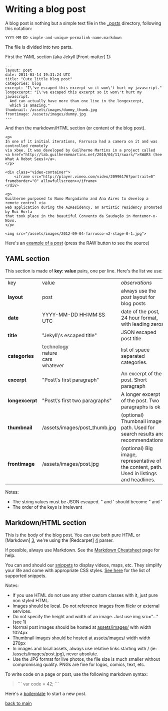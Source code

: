 Writing a blog post
===================

A blog post is nothing but a simple text file in the [_posts](_posts) directory, following this notation:

```
YYYY-MM-DD-simple-and-unique-permalink-name.markdown
```

The file is divided into two parts.

First the YAML section (aka Jekyll [Front-matter] [1]):

```
---
layout: post
date: 2011-03-14 19:31:24 UTC
title: "Cute little blog post"
categories: blog
excerpt: "I\'ve escaped this excerpt so it won\'t hurt my javascript."
longexcerpt: "I\'ve escaped this excerpt so it won\'t hurt my javascript.
  And can actually have more than one line in the longexcerpt,
  which is amazing."
thumbnail: /assets/images/dummy_thumb.jpg
frontimage: /assets/images/dummy.jpg
---
```

And then the markdown/HTML section (or content of the blog post).

```
<p>
In one of it initial iterations, Farrusco had a camera on it and was controlled remotely
via xbee. It was developed by Guilherme Martins in a project called
<a href="http://lab.guilhermemartins.net/2010/04/11/swars/">SWARS (See What A Robot Sees)</a>.
</p>

<div class="video-container">
    <iframe src="http://player.vimeo.com/video/20996176?portrait=0" frameborder="0" allowfullscreen></iframe>
</div>

<p>
Guilherme purposed to Nuno Morgadinho and Ana Aires to develop a remote control via
web application during the AZResidency, an artistic residency promoted by Rui Horta
that took place in the beautiful Convento da Saudação in Montemor-o-Novo.
</p>

<img src="/assets/images/2012-09-04-farrusco-v2-stage-0-1.jpg">
```

Here's an [example of a post](_posts/2013-11-18-big-photos.markdown) (press the RAW button to see the source)

YAML section
------------

This section is made of **key: value** pairs, one per line. Here's the list we use:

<table>
    <tr>
        <td>key</td>
        <td>value</td>
        <td><em>observations</em></td>
    </tr>
    <tr>
        <td><b>layout</b></td>
        <td>post</td>
        <td>always use the <em>post</em> layout for blog posts</td>
    </tr>
    <tr>
        <td><b>date</b></td>
        <td>YYYY-MM-DD HH:MM:SS UTC</td>
        <td>date of the post, 24 hour format, with leading zeros</td>
    </tr>
    <tr>
        <td><b>title</b></td>
        <td>"Jekyll\'s escaped title"</td>
        <td>JSON escaped post title</td>
    </tr>
    <tr>
        <td><b>categories</b></td>
        <td>technology<br/>nature<br/>cars<br/>whatever</td>
        <td>list of space separated categories.</td>
    </tr>
    <tr>
        <td><b>excerpt</b></td>
        <td>"Post\'s first paragraph"</td>
        <td>An excerpt of the post. Short paragraph</td>
    </tr>
    <tr>
        <td><b>longexcerpt</b></td>
        <td>"Post\'s first two paragraphs"</td>
        <td>A longer excerpt of the post. Two paragraphs is ok</td>
    </tr>
    <tr>
        <td><b>thumbnail</b></td>
        <td>/assets/images/post_thumb.jpg</td>
        <td>(optional) Thumbnail image path. Used for search results and recommendations.</td>
    </tr>
    <tr>
        <td><b>frontimage</b></td>
        <td>/assets/images/post.jpg</td>
        <td>(optional) Big image, representative of the content, path. Used in listings and headlines.</td>
    </tr>
</table>

Notes:

 * The string values must be JSON escaped. " and ' should become \" and \'
 * The order of the keys is irrelevant

Markdown/HTML section
---------------------

This is the body of the blog post. You can use both pure HTML or [Markdown] [3], we're using the [Redcarpet] [4] parser.

If possible, always use Markdown. See the [Markdown Cheatsheet][6] page for help.

You can and should our [snippets][5] to display videos, maps, etc. They simplify your life and come with appropriate CSS styles. [See here][5] for the list of supported snippets.

Notes:

 * If you use HTML do not use any other custom classes with it, just pure non styled HTML.
 * Images should be local. Do not reference images from flickr or external services.
 * Do not specify the height and width of an image. Just use img src="..." (see 1)
 * Normal post images should be hosted at [assets/images/](assets/images/) with width 1024px
 * Thumbnail images should be hosted at [assets/images/](assets/images/) width width 270px
 * In images and local assets, always use relative links starting with / (ie: /assets/images/post.jpg), never absolute.
 * Use the JPG format for live photos, the file size is much smaller without compromising quality. PNGs are fine for logos, comics, text, etc.

To write code on a page or post, use the following markdown syntax:

> &#96;&#96;&#96;
> var code = 42;
> &#96;&#96;&#96;

Here's a [boilerplate](_templates/2013-10-31-template-post.markdown) to start a new post.

[back to main](README.md)

  [1]: http://jekyllrb.com/docs/frontmatter/                           "Front-matter"
  [2]: https://help.github.com/articles/github-flavored-markdown       "Github flavored markdown"
  [3]: http://daringfireball.net/projects/markdown/                    "Markdown"
  [4]: https://github.com/vmg/Redcarpet                                "Redcarpet"
  [5]: https://github.com/celso/ghink/blob/gh-pages/SNIPPETS.md        "Snippets"
  [6]: https://github.com/adam-p/markdown-here/wiki/Markdown-Cheatsheet  "Markdown Cheatsheet"

